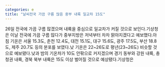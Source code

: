 ```yaml
---
categories: e
title: "날씨전국 가끔 구름 많음 중부 내륙 일교차 15도"
---
```

26일 전국에 가끔 구름 많겠으며 내륙을 중심으로 일교차가 커질 것으로 보인다.기상청은 이날 전국에 가끔 구름 많다가 중부지방은 저녁부터 차차 맑아지겠다고 예보했다.아침 기온은 서울 15.3도, 춘천 12.4도, 대전 15.1도, 대구 15.6도, 광주 17.5도, 부산 18.8도, 제주 20.7도 등의 분포를 보였다.낮 기온은 22~26도로 평년(23~26도) 비슷할 것으로 예보됐다.낮과 밤의 기온차가 10도 안팎으로 커지겠으며 경기 동부와 강원 내륙, 충청권 내륙, 경북 북부 내륙은 15도 이상 벌어질 것으로 예상됐다.기상청은
